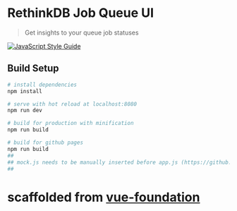 # RethinkDB Job Queue UI

> Get insights to your queue job statuses

[![JavaScript Style Guide](https://cdn.rawgit.com/feross/standard/master/badge.svg)](https://github.com/feross/standard)

## Build Setup

``` bash
# install dependencies
npm install

# serve with hot reload at localhost:8080
npm run dev

# build for production with minification
npm run build

# build for github pages
npm run build
## 
## mock.js needs to be manually inserted before app.js (https://github.com/sagivf/rjq-ui/issues/5)
##
```

# scaffolded from [vue-foundation](https://github.com/hal0gen/vue-foundation)